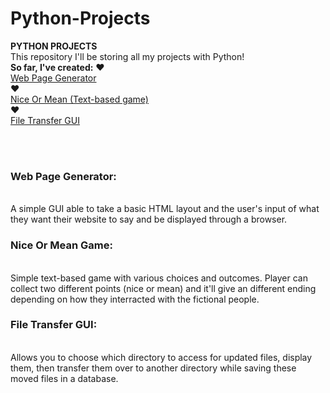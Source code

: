 # Python-Projects
 
<b>PYTHON PROJECTS</b>
<br>
This repository I'll be storing all my projects with Python!
<br>
<b>So far, I've created:</b>
♥<br><a href="https://github.com/MamaD33R/Python-Projects/tree/main/Web%20Page%20Generator">Web Page Generator</a><br>
♥<br><a href="https://github.com/MamaD33R/Python-Projects/blob/main/NiceMeanGame/niceormean.py">Nice Or Mean (Text-based game)</a><br>
♥<br><a href="https://github.com/MamaD33R/Python-Projects/tree/main/File%20Transfer%20Shutil">File Transfer GUI</a>

  <br>
    <br>
<h3>Web Page Generator:</h3><br>
A simple GUI able to take a basic HTML layout and the user's input of what they want their website to say and be displayed through a browser.
<br>
<h3>Nice Or Mean Game:</h3><br>
Simple text-based game with various choices and outcomes. Player can collect two different points (nice or mean) and it'll give an different ending depending on 
how they interracted with the fictional people.
<br>
<h3>File Transfer GUI:</h3><br>
Allows you to choose which directory to access for updated files, display them, then transfer them over to another directory while saving these moved files in a database.
